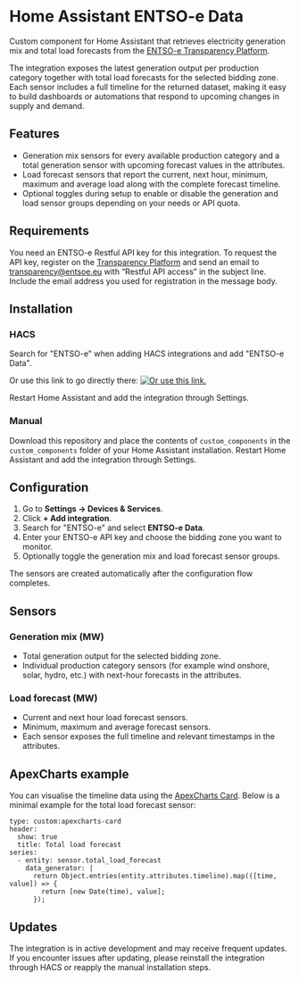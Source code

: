 # Home Assistant ENTSO-e Data

Custom component for Home Assistant that retrieves electricity generation mix and total load forecasts from the [ENTSO-e Transparency Platform](https://transparency.entsoe.eu/).

The integration exposes the latest generation output per production category together with total load forecasts for the selected bidding zone. Each sensor includes a full timeline for the returned dataset, making it easy to build dashboards or automations that respond to upcoming changes in supply and demand.

## Features

- Generation mix sensors for every available production category and a total generation sensor with upcoming forecast values in the attributes.
- Load forecast sensors that report the current, next hour, minimum, maximum and average load along with the complete forecast timeline.
- Optional toggles during setup to enable or disable the generation and load sensor groups depending on your needs or API quota.

## Requirements

You need an ENTSO-e Restful API key for this integration. To request the API key, register on the [Transparency Platform](https://transparency.entsoe.eu/) and send an email to transparency@entsoe.eu with “Restful API access” in the subject line. Include the email address you used for registration in the message body.

## Installation

### HACS

Search for "ENTSO-e" when adding HACS integrations and add "ENTSO-e Data".

Or use this link to go directly there: [![Or use this link.](https://my.home-assistant.io/badges/hacs_repository.svg)](https://my.home-assistant.io/redirect/hacs_repository/?owner=JaccoR&repository=hass-entso-e&category=integration)

Restart Home Assistant and add the integration through Settings.

### Manual

Download this repository and place the contents of `custom_components` in the `custom_components` folder of your Home Assistant installation. Restart Home Assistant and add the integration through Settings.

## Configuration

1. Go to **Settings → Devices & Services**.
2. Click **+ Add integration**.
3. Search for "ENTSO-e" and select **ENTSO-e Data**.
4. Enter your ENTSO-e API key and choose the bidding zone you want to monitor.
5. Optionally toggle the generation mix and load forecast sensor groups.

The sensors are created automatically after the configuration flow completes.

## Sensors

### Generation mix (MW)

- Total generation output for the selected bidding zone.
- Individual production category sensors (for example wind onshore, solar, hydro, etc.) with next-hour forecasts in the attributes.

### Load forecast (MW)

- Current and next hour load forecast sensors.
- Minimum, maximum and average forecast sensors.
- Each sensor exposes the full timeline and relevant timestamps in the attributes.

## ApexCharts example

You can visualise the timeline data using the [ApexCharts Card](https://github.com/RomRider/apexcharts-card). Below is a minimal example for the total load forecast sensor:

```
type: custom:apexcharts-card
header:
  show: true
  title: Total load forecast
series:
  - entity: sensor.total_load_forecast
    data_generator: |
      return Object.entries(entity.attributes.timeline).map(([time, value]) => {
        return [new Date(time), value];
      });
```

## Updates

The integration is in active development and may receive frequent updates. If you encounter issues after updating, please reinstall the integration through HACS or reapply the manual installation steps.

